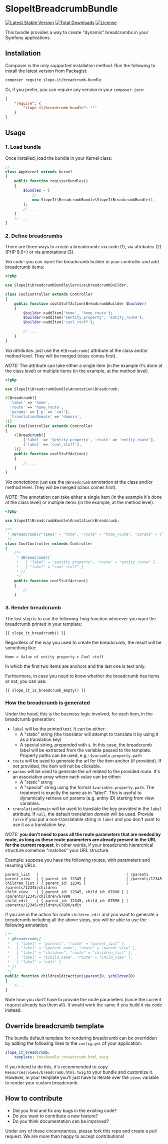 # SlopeItBreadcrumbBundle

[![Latest Stable Version](https://poser.pugx.org/slope-it/breadcrumb-bundle/v/stable)](https://packagist.org/packages/slope-it/breadcrumb-bundle)
[![Total Downloads](https://poser.pugx.org/slope-it/breadcrumb-bundle/downloads)](https://packagist.org/packages/slope-it/breadcrumb-bundle)
[![License](https://poser.pugx.org/slope-it/breadcrumb-bundle/license)](https://packagist.org/packages/slope-it/breadcrumb-bundle)

This bundle provides a way to create "dynamic" breadcrumbs in your Symfony applications.

## Installation

Composer is the only supported installation method. Run the following to install the latest version from Packagist:

```bash
composer require slope-it/breadcrumb-bundle
```

Or, if you prefer, you can require any version in your `composer.json`:

```json
{
    "require": {
        "slope-it/breadcrumb-bundle": "*"
    }
}
```

## Usage

### 1. Load bundle

Once installed, load the bundle in your Kernel class:

```php
// ...
class AppKernel extends Kernel
{
    public function registerBundles()
    {
        $bundles = [
            // ...
            new SlopeIt\BreadcrumbBundle\SlopeItBreadcrumbBundle(),
        ];
        // ...
    }
    // ...
}
```

### 2. Define breadcrumbs

There are three ways to create a breadcrumb: via code (1), via attributes (2) (PHP 8.0+) or via annotations (3).

*Via code*: you can inject the breadcrumb builder in your controller and add breadcrumb items:

```php
<?php

use SlopeIt\BreadcrumbBundle\Service\BreadcrumbBuilder;

class CoolController extends Controller
{
    public function coolStuffAction(BreadcrumbBuilder $builder)
    {
        $builder->addItem('home', 'home_route');
        $builder->addItem('$entity.property', 'entity_route');
        $builder->addItem('cool_stuff');
    
        // ...
    }
}
```

*Via attributes*: just use the `#[Breadcrumb]` attribute at the class and/or method level. They will be merged (class comes first).

*NOTE:* The attribute can take either a single item (in the example it's done at the class level) or multiple items (in the example, at the method level).

```php
<?php

use SlopeIt\BreadcrumbBundle\Annotation\Breadcrumb;

#[Breadcrumb([
  'label' => 'home',
  'route' => 'home_route',
  'params' => ['p' => 'val'],
  'translationDomain' => 'domain',
])]
class CoolController extends Controller
{
    #[Breadcrumb([
        ['label' => '$entity.property', 'route' => 'entity_route'], 
        ['label' => 'cool_stuff'], 
    ])]
    public function coolStuffAction()
    {
        // ...
    }
}
```

*Via annotations*: just use the `@Breadcrumb` annotation at the class and/or method level. They will be merged (class comes first).

*NOTE:* The annotation can take either a single item (in the example it's done at the class level) or multiple items (in the example, at the method level).

```php
<?php

use SlopeIt\BreadcrumbBundle\Annotation\Breadcrumb;

/**
 * @Breadcrumb({"label" = "home", "route" = "home_route", "params" = {"p" = "val"}, "translationDomain" = "domain" })
 */
class CoolController extends Controller
{
    /**
     * @Breadcrumb({
     *   { "label" = "$entity.property", "route" = "entity_route" },
     *   { "label" = "cool_stuff" }
     * })
     */
    public function coolStuffAction()
    {
        // ...
    }
```

### 3. Render breadcrumb

The last step is to use the following Twig function wherever you want the breadcrumb printed in your template:

```
{{ slope_it_breadcrumb() }}
```

Regardless of the way you used to create the breadcrumb, the result will be something like:

```
Home > Value of entity property > Cool stuff
```

In which the first two items are anchors and the last one is text only.

Furthermore, in case you need to know whether the breadcrumb has items or not, you can use:

```
{{ slope_it_is_breadcrumb_empty() }}
```

### How the breadcrumb is generated

Under the hood, this is the business logic involved, for each item, in the breadcrumb generation:
* `label` will be the printed text. It can be either:
  * A "static" string (the translator will attempt to translate it by using it as a translation key)
  * A special string, prepended with `$`. In this case, the breadcrumb label will be extracted from the variable passed to the template. Property paths can be used, e.g.: `$variable.property.path`
* `route` will be used to generate the url for the item anchor (if provided). If not provided, the item will not be clickable.
* `params` will be used to generate the url related to the provided route. It's an associative array where each value can be either:
  * A "static" string
  * A "special" string using the format `$variable.property.path`. The treatment is exactly the same as in "label". This is useful to dynamically retrieve url params (e.g. entity ID) starting from view variables.
* `translationDomain` will be used to translate the key provided in the `label` attribute. If `null`, the default translation domain will be used. Provide `false` if you put a non-translatable string in `label` and you don't want to use it as a translation key.

*NOTE:* **you don't need to pass all the route parameters that are needed by route, as long as these route parameters are already present in the URL for the current request**. In other words, if your breadcrumb hierarchical structure somehow "matches" your URL structure.

Example: suppose you have the following routes, with parameters and resulting URLs:

```
parent_list   |                                       | /parents
parent_view   | { parent_id: 12345 }                  | /parents/12345
children_list | { parent_id: 12345 }                  | /parents/12345/children
child_view    | { parent_id: 12345, child_id: 67890 } | /parents/12345/children/67890
child_edit    | { parent_id: 12345, child_id: 67890 } | /parents/12345/children/67890/edit
```

If you are in the action for route `children_edit` and you want to generate a breadcrumb including all the above steps, you will be able to use the following annotation:

```php
/**
 * @Breadcrumb({
 *   { "label" = "parents", "route" = "parent_list" },
 *   { "label" = "$parent.name", "route" = "parent_view" },
 *   { "label" = "children", "route" = "children_list" },
 *   { "label" = "$child.name", "route" = "child_view" },
 *   { "label" = "edit" }
 * })
 */
public function childrenEditAction($parentID, $childrenID)
{
    // ...
}
```

Note how you don't have to provide the route parameters (since the current request already has them all). It would work the same if you build it via code instead.

## Override breadcrumb template

The bundle default template for rendering breadcrumb can be overridden by adding the following lines to the `config.yml` of your application:

```yml
slope_it_breadcrumb:
    template: YourBundle::breadcrumb.html.twig
```

If you intend to do this, it's recommended to copy `Resources/views/breadcrumb.html.twig` to your bundle and customize it.
However, in your template you'll just have to iterate over the `items` variable to render your custom breadcrumb.

## How to contribute

* Did you find and fix any bugs in the existing code?
* Do you want to contribute a new feature?
* Do you think documentation can be improved?

Under any of these circumstances, please fork this repo and create a pull request. We are more than happy to accept contributions!
